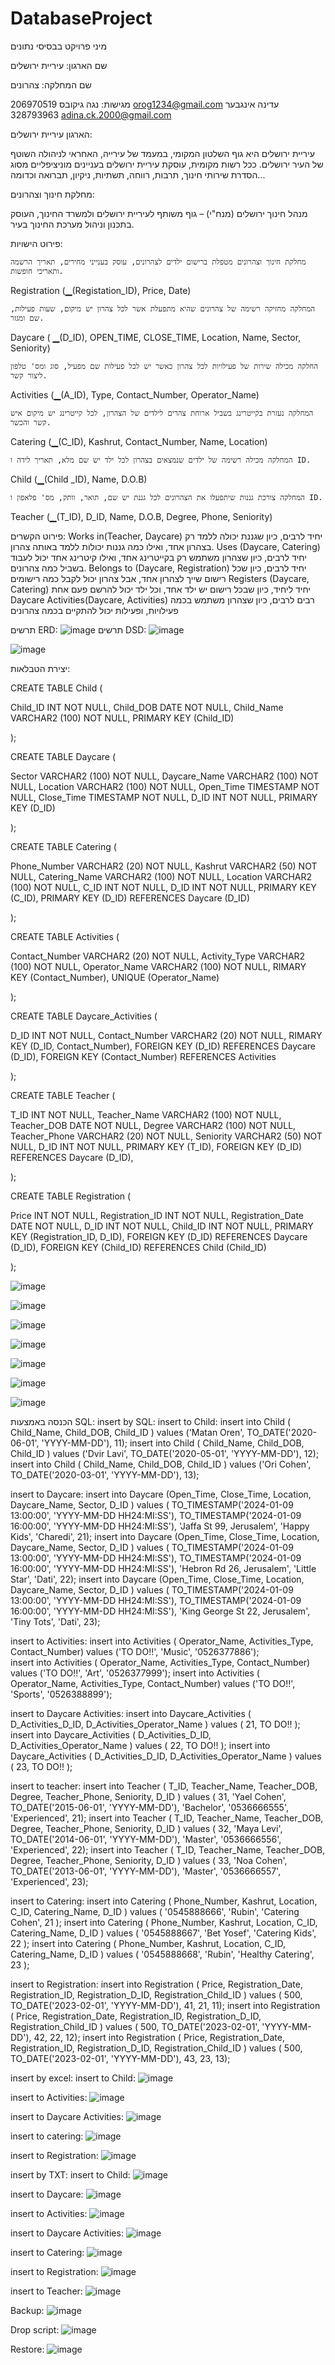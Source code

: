 # DatabaseProject
מיני פרויקט בבסיסי נתונים

שם הארגון: עיריית ירושלים

שם המחלקה: צהרונים

מגישות: 
נגה גיקובס 206970519 orog1234@gmail.com
עדינה אינגבער 328793963 adina.ck.2000@gmail.com


הארגון עיריית ירושלים:

עיריית ירושלים היא גוף השלטון המקומי, במעמד של עירייה, האחראי לניהולה השוטף של העיר ירושלים. 
ככל רשות מקומית, עוסקת עיריית ירושלים בעניינים מוניציפליים מסוג הסדרת שירותי חינוך, תרבות, רווחה, תשתיות, ניקיון, תברואה וכדומה...

מחלקת חינוך וצהרונים:

מנהל חינוך ירושלים (מנח"י) – גוף משותף לעיריית ירושלים ולמשרד החינוך, העוסק בתכנון וניהול מערכת החינוך בעיר.

פירוט הישויות: 

	מחלקת חינוך וצהרונים מטפלת ברישום ילדים לצהרונים, עוסק בענייני מחירים, תאריך הרשמה ותאריכי חופשות. 
Registration (▁(Registation_ID), Price, Date)

	המחלקה מחזיקה רשימה של צהרונים שהיא מתפעלת אשר לכל צהרון יש מיקום, שעות פעילות, שם ומגזר.
Daycare ( ▁(D_ID), OPEN_TIME, CLOSE_TIME, Location, Name, Sector, Seniority)

	החלקה מכילה שירות של פעילויות לכל צהרון כאשר יש לכל פעילות שם מפעיל, סוג ומס' טלפון ליצור קשר.
Activities (▁(A_ID), Type, Contact_Number, Operator_Name)

	המחלקה נעזרת בקייטרינג בשביל ארוחת צהרים לילדים של הצהרון, לכל קייטרינג יש מיקום איש קשר והכשר.
Catering (▁(C_ID), Kashrut, Contact_Number, Name, Location)

	המחלקה מכילה רשימה של ילדים שנמצאים בצהרון לכל ילד יש שם מלא, תאריך לידה ו ID.
Child (▁(Child _ID), Name, D.O.B)

	המחלקה צורכת גננות שיתפעלו את הצהרונים לכל גננת יש שם, תואר, וותק, מס' פלאפון ו ID.
Teacher (▁(T_ID), D_ID, Name, D.O.B, Degree, Phone, Seniority)

פירוט הקשרים: 
Works in(Teacher, Daycare) 
יחיד לרבים, כיון שגננת יכולה ללמד רק בצהרון אחד, ואילו כמה גננות יכולות ללמד באותה צהרון.
Uses (Daycare, Catering)
יחיד לרבים, כיון שצהרון משתמש רק בקייטרינג אחד, ואילו קיטרינג אחד יכול לעבוד בשביל כמה צהרונים.
Belongs to (Daycare, Registration)
יחיד לרבים, כיון שכל רישום שייך לצהרון אחד, אבל צהרון יכול לקבל כמה רישומים
Registers (Daycare, Catering)
יחיד ליחיד, כיון שבכל רישום יש ילד אחד, וכל ילד יכול להרשם פעם אחת
Daycare Activities(Daycare, Activities)
רבים לרבים, כיון שצהרון משתמש בכמה פעילויות, ופעילות יכול להתקיים בכמה צהרונים


תרשים ERD:
![image](https://github.com/nogajacobs/DatabaseProject/assets/80648050/328daa84-77e5-4027-9e70-0d68f6265a23)
תרשים DSD:
![image](https://github.com/nogajacobs/DatabaseProject/assets/80648050/0361df78-f53b-4b6b-96f4-5e2e52ff3c8f)

![image](https://github.com/nogajacobs/DatabaseProject/assets/80648050/72e5ac58-072b-4dcf-8e47-8ca0fe3debb0)

יצירת הטבלאות:

CREATE TABLE Child 
(

  Child_ID INT NOT NULL,
  Child_DOB DATE NOT NULL,
  Child_Name VARCHAR2 (100) NOT NULL,
  PRIMARY KEY (Child_ID)

);

CREATE TABLE Daycare
(

  Sector VARCHAR2 (100) NOT NULL,
  Daycare_Name VARCHAR2 (100) NOT NULL,
  Location VARCHAR2 (100) NOT NULL,
  Open_Time TIMESTAMP NOT NULL,
  Close_Time TIMESTAMP NOT NULL,
  D_ID INT NOT NULL,
  PRIMARY KEY (D_ID)

);

CREATE TABLE Catering
(

  Phone_Number VARCHAR2 (20) NOT NULL,
  Kashrut VARCHAR2 (50) NOT NULL,
  Catering_Name VARCHAR2 (100) NOT NULL,
  Location VARCHAR2 (100) NOT NULL,
  C_ID INT NOT NULL,
  D_ID INT NOT NULL,
  PRIMARY KEY (C_ID),
  PRIMARY KEY (D_ID) REFERENCES Daycare (D_ID)

);

CREATE TABLE Activities
(

  Contact_Number VARCHAR2 (20) NOT NULL,
  Activity_Type VARCHAR2 (100) NOT NULL,
  Operator_Name VARCHAR2 (100) NOT NULL,
  RIMARY KEY (Contact_Number),
  UNIQUE (Operator_Name)

);

CREATE TABLE Daycare_Activities
(
  
  D_ID INT NOT NULL,
  Contact_Number VARCHAR2 (20) NOT NULL,
  RIMARY KEY (D_ID, Contact_Number),
  FOREIGN KEY (D_ID) REFERENCES Daycare (D_ID),
  FOREIGN KEY (Contact_Number) REFERENCES Activities

);

CREATE TABLE Teacher 
(

  T_ID INT NOT NULL,
  Teacher_Name VARCHAR2 (100) NOT NULL,
  Teacher_DOB DATE NOT NULL,
  Degree VARCHAR2 (100) NOT NULL,
  Teacher_Phone VARCHAR2 (20) NOT NULL,
  Seniority VARCHAR2 (50) NOT NULL,
  D_ID INT NOT NULL,
  PRIMARY KEY (T_ID),
  FOREIGN KEY (D_ID) REFERENCES Daycare (D_ID),

);

CREATE TABLE Registration
(

  Price INT NOT NULL,
  Registration_ID INT NOT NULL,
  Registration_Date DATE NOT NULL,
  D_ID INT NOT NULL,
  Child_ID INT NOT NULL,
  PRIMARY KEY (Registration_ID, D_ID),
  FOREIGN KEY (D_ID) REFERENCES Daycare (D_ID),
  FOREIGN KEY (Child_ID) REFERENCES Child (Child_ID)

);

![image](https://github.com/nogajacobs/DatabaseProject/assets/80648050/72c34823-f73a-47f0-bab0-37fcbc5f5a16)

![image](https://github.com/nogajacobs/DatabaseProject/assets/80648050/66a47412-54f7-45ad-a8ff-43684ddc0ca7)

![image](https://github.com/nogajacobs/DatabaseProject/assets/80648050/ca6bba04-7348-4b05-8d1b-3e6cab8a3306)

![image](https://github.com/nogajacobs/DatabaseProject/assets/80648050/a429507a-2cb4-4271-8a32-12b88d81ea91)

![image](https://github.com/nogajacobs/DatabaseProject/assets/80648050/62b32e25-623a-4b20-99ac-b59ebfe15dff)

![image](https://github.com/nogajacobs/DatabaseProject/assets/80648050/460d0ea1-5706-417c-924f-fdd99a287f91)

![image](https://github.com/nogajacobs/DatabaseProject/assets/80648050/a542ed5d-2cdd-4ce2-ab61-6b298ff2ac62)

הכנסה באמצעות SQL:
insert by SQL:
insert to Child:
insert into Child ( Child_Name, Child_DOB, Child_ID ) values ('Matan Oren', TO_DATE('2020-06-01', 'YYYY-MM-DD'), 11);
insert into Child ( Child_Name, Child_DOB, Child_ID ) values ('Dvir Lavi', TO_DATE('2020-05-01', 'YYYY-MM-DD'), 12);
insert into Child ( Child_Name, Child_DOB, Child_ID ) values ('Ori Cohen', TO_DATE('2020-03-01', 'YYYY-MM-DD'), 13);

insert to Daycare:
insert into Daycare (Open_Time, Close_Time, Location, Daycare_Name, Sector, D_ID ) values ( TO_TIMESTAMP('2024-01-09 13:00:00', 'YYYY-MM-DD HH24:MI:SS'), TO_TIMESTAMP('2024-01-09 16:00:00', 'YYYY-MM-DD HH24:MI:SS'), 'Jaffa St 99, Jerusalem', 'Happy Kids', 'Charedi', 21); 
insert into Daycare (Open_Time, Close_Time, Location, Daycare_Name, Sector, D_ID ) values ( TO_TIMESTAMP('2024-01-09 13:00:00', 'YYYY-MM-DD HH24:MI:SS'), TO_TIMESTAMP('2024-01-09 16:00:00', 'YYYY-MM-DD HH24:MI:SS'), 'Hebron Rd 26, Jerusalem', 'Little Star', 'Dati', 22); 
insert into Daycare (Open_Time, Close_Time, Location, Daycare_Name, Sector, D_ID ) values ( TO_TIMESTAMP('2024-01-09 13:00:00', 'YYYY-MM-DD HH24:MI:SS'), TO_TIMESTAMP('2024-01-09 16:00:00', 'YYYY-MM-DD HH24:MI:SS'), 'King George St 22, Jerusalem', 'Tiny Tots', 'Dati', 23); 

insert to Activities:
insert into Activities ( Operator_Name, Activities_Type, Contact_Number) values ('TO DO!!', 'Music', '0526377886');  
insert into Activities ( Operator_Name, Activities_Type, Contact_Number) values ('TO DO!!', 'Art', '0526377999'); 
insert into Activities ( Operator_Name, Activities_Type, Contact_Number) values ('TO DO!!', 'Sports', '0526388899'); 

insert to Daycare Activities:
insert into Daycare_Activities ( D_Activities_D_ID, D_Activities_Operator_Name ) values ( 21, TO DO!! );
insert into Daycare_Activities ( D_Activities_D_ID, D_Activities_Operator_Name ) values ( 22, TO DO!! );
insert into Daycare_Activities ( D_Activities_D_ID, D_Activities_Operator_Name ) values ( 23, TO DO!! );

insert to teacher:
insert into Teacher ( T_ID, Teacher_Name, Teacher_DOB, Degree, Teacher_Phone, Seniority, D_ID ) values ( 31, 'Yael Cohen', TO_DATE('2015-06-01', 'YYYY-MM-DD'), 'Bachelor', '0536666555', 'Experienced', 21);
insert into Teacher ( T_ID, Teacher_Name, Teacher_DOB, Degree, Teacher_Phone, Seniority, D_ID ) values ( 32, 'Maya Levi', TO_DATE('2014-06-01', 'YYYY-MM-DD'), 'Master', '0536666556', 'Experienced', 22);
insert into Teacher ( T_ID, Teacher_Name, Teacher_DOB, Degree, Teacher_Phone, Seniority, D_ID ) values ( 33, 'Noa Cohen', TO_DATE('2013-06-01', 'YYYY-MM-DD'), 'Master', '0536666557', 'Experienced', 23);

insert to Catering:
insert into Catering ( Phone_Number, Kashrut, Location, C_ID, Catering_Name, D_ID ) values ( '0545888666', 'Rubin', 'Catering Cohen', 21 );
insert into Catering ( Phone_Number, Kashrut, Location, C_ID, Catering_Name, D_ID ) values ( '0545888667', 'Bet Yosef', 'Catering Kids', 22 );
insert into Catering ( Phone_Number, Kashrut, Location, C_ID, Catering_Name, D_ID ) values ( '0545888668', 'Rubin', 'Healthy Catering', 23 );

insert to Registration:
insert into Registration ( Price, Registration_Date, Registration_ID, Registration_D_ID, Registration_Child_ID ) values ( 500,  TO_DATE('2023-02-01', 'YYYY-MM-DD'), 41, 21, 11);
insert into Registration ( Price, Registration_Date, Registration_ID, Registration_D_ID, Registration_Child_ID ) values ( 500,  TO_DATE('2023-02-01', 'YYYY-MM-DD'), 42, 22, 12);
insert into Registration ( Price, Registration_Date, Registration_ID, Registration_D_ID, Registration_Child_ID ) values ( 500,  TO_DATE('2023-02-01', 'YYYY-MM-DD'), 43, 23, 13);


insert by excel:
insert to Child:
![image](https://github.com/nogajacobs/DatabaseProject/assets/80648050/a7f575cf-e51e-490b-a97b-7c7bf610cbe7)

insert to Activities:
![image](https://github.com/nogajacobs/DatabaseProject/assets/80648050/819d8267-8e8b-44a6-ad81-317969b22303)


insert to Daycare Activities:
![image](https://github.com/nogajacobs/DatabaseProject/assets/80648050/56af1536-3871-4edf-a232-db38c34da02e)

insert to catering:
![image](https://github.com/nogajacobs/DatabaseProject/assets/80648050/fa11dcc9-23f3-40bd-8a89-6c5ac673f0b6)

insert to Registration:
![image](https://github.com/nogajacobs/DatabaseProject/assets/80648050/95ffeb9c-f2ad-4b53-97f5-645cb4b0fdce)

insert by TXT:
insert to Child:
![image](https://github.com/nogajacobs/DatabaseProject/assets/80648050/7c913cee-7762-48fe-8abe-4521c6f2f5a6)

insert to Daycare:
![image](https://github.com/nogajacobs/DatabaseProject/assets/80648050/279ede42-e75d-4bb7-8935-0b3da84c4d2e)

insert to Activities:
![image](https://github.com/nogajacobs/DatabaseProject/assets/80648050/e720e249-ca2b-48ba-a95d-1ef97129c552)

insert to Daycare Activities:
![image](https://github.com/nogajacobs/DatabaseProject/assets/80648050/63915a98-2b79-499d-83a0-a022fef1189c)

insert to Catering:
![image](https://github.com/nogajacobs/DatabaseProject/assets/80648050/2e76cb75-dc43-495a-b1c9-5814bef92248)

insert to Registration:
![image](https://github.com/nogajacobs/DatabaseProject/assets/80648050/9f74152e-485e-4f22-abc1-012087b480a0)

insert to Teacher:
![image](https://github.com/nogajacobs/DatabaseProject/assets/80648050/ce2e3c93-3c1f-4cc0-bf4e-8843bf260173)


Backup:
![image](https://github.com/nogajacobs/DatabaseProject/assets/80648050/4d83d949-09e1-4a11-91b7-eb7c83c9942d)

Drop script:
![image](https://github.com/nogajacobs/DatabaseProject/assets/80648050/55cda756-7c2f-4964-93dc-c65e1e373a2f)


Restore:
![image](https://github.com/nogajacobs/DatabaseProject/assets/80648050/4523d210-858d-4426-b23b-81ef22171969)


